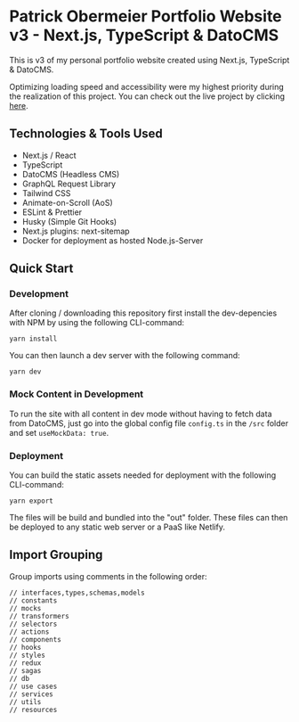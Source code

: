 # Patrick Obermeier Portfolio Website v3 - Next.js, TypeScript & DatoCMS

This is v3 of my personal portfolio website created using Next.js, TypeScript & DatoCMS.

Optimizing loading speed and accessibility were my highest priority during the realization of this project. You can check out the live project by clicking [here](https://www.patrickobermeier.dev/).

## Technologies & Tools Used

- Next.js / React
- TypeScript
- DatoCMS (Headless CMS)
- GraphQL Request Library
- Tailwind CSS
- Animate-on-Scroll (AoS)
- ESLint & Prettier
- Husky (Simple Git Hooks)
- Next.js plugins: next-sitemap
- Docker for deployment as hosted Node.js-Server

## Quick Start

### Development

After cloning / downloading this repository first install the dev-depencies with NPM by using the following CLI-command:

```
yarn install
```

You can then launch a dev server with the following command:

```
yarn dev
```

### Mock Content in Development

To run the site with all content in dev mode without having to fetch data from DatoCMS, just go into the global config file `config.ts` in the `/src` folder and set `useMockData: true`.

### Deployment

You can build the static assets needed for deployment with the following CLI-command:

```
yarn export
```

The files will be build and bundled into the "out" folder. These files can then be deployed to any static web server or a PaaS like Netlify.

## Import Grouping

Group imports using comments in the following order:

```
// interfaces,types,schemas,models
// constants
// mocks
// transformers
// selectors
// actions
// components
// hooks
// styles
// redux
// sagas
// db
// use cases
// services
// utils
// resources
```
